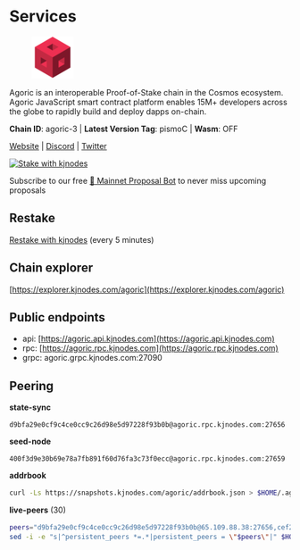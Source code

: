# Services

<figure><img src="https://raw.githubusercontent.com/kj89/cosmos-images/main/logos/agoric.png" alt=""><figcaption></figcaption></figure>

Agoric is an interoperable Proof-of-Stake chain in the Cosmos ecosystem.  Agoric JavaScript smart contract platform enables 15M+ developers across the  globe to rapidly build and deploy dapps on-chain.

**Chain ID**: agoric-3 | **Latest Version Tag**: pismoC | **Wasm**: OFF

[Website](https://agoric.com) | [Discord](https://discord.com/invite/qDW8DRes4s) | [Twitter](https://twitter.com/agoric)

[![Stake with kjnodes](https://i.ibb.co/cr44Q8j/button-stake-with-kjnodes.png)](https://restake.app/agoric/agoricvaloper1ku5sm2twlsywdrp4wz3kfwgyrtqtp0lpr3nvk8)

Subscribe to our free [🤖 Mainnet Proposal Bot](https://t.me/kjnodes_proposal_bot) to never miss upcoming proposals

## Restake

[Restake with kjnodes](https://restake.app/agoric/agoricvaloper1ku5sm2twlsywdrp4wz3kfwgyrtqtp0lpr3nvk8) (every 5 minutes)
## Chain explorer
[https://explorer.kjnodes.com/agoric](https://explorer.kjnodes.com/agoric)

## Public endpoints

* api: [https://agoric.api.kjnodes.com](https://agoric.api.kjnodes.com)
* rpc: [https://agoric.rpc.kjnodes.com](https://agoric.rpc.kjnodes.com)
* grpc: agoric.grpc.kjnodes.com:27090

## Peering

**state-sync**

```text
d9bfa29e0cf9c4ce0cc9c26d98e5d97228f93b0b@agoric.rpc.kjnodes.com:27656
```

**seed-node**

```text
400f3d9e30b69e78a7fb891f60d76fa3c73f0ecc@agoric.rpc.kjnodes.com:27659
```

**addrbook**
```bash
curl -Ls https://snapshots.kjnodes.com/agoric/addrbook.json > $HOME/.agoric/config/addrbook.json
```

**live-peers** (30)
```bash
peers="d9bfa29e0cf9c4ce0cc9c26d98e5d97228f93b0b@65.109.88.38:27656,cef26a8de3aa31f1f4e63898b38667b0816f35d3@14.224.155.176:26656,81024f7597b22dd841613cac76a219d25a4533fe@13.215.217.74:26656,d7e0eedf5756b8c085104fb76c069ba3506f2183@80.64.208.64:26656,37933cb8069e22554e454294d529eddb0fdae145@52.56.185.212:26656,506f9bca6ce2f29a2556427f90693a8ee1b100ff@178.128.238.183:26060,a38a30c1dd31f63be2befd40b82964b215c3c288@165.22.251.28:26656,63bd6649f80362ce513027d99ef32c826fdbd259@45.9.62.136:26656,711f6f36a6ec3924b6d721de6adce604092e59f2@116.202.226.169:26656,f095bb53006ebddcbbf29c8df70dddcba6419e36@142.93.145.13:26656,0837c0dac0bb15e79e64207bb0fa5a9a6fa42ad4@178.62.116.62:26656,0f642db2770d4dd3e0d030b2f14f1365e40f3b38@82.100.58.101:26657,0464c8dded70d01f5ab50a8d6047a6b27ddf2ccd@84.244.95.232:26656,125911b3993930f69c873e3d8e80763d91cefab7@195.14.6.156:26656,2aedd7163a8ee725507e461b13fb90c091ee1c42@128.0.51.32:26656,629c3b0ea094deecb6a31025d01ef6a5ba0beee7@135.181.180.230:26656,9d2bf3feb8a0a95ccce16a94f926d1c5ddad5190@65.108.121.110:12656,d56af8cb0716909f9b804e7dec8c1d34ae4eed16@65.108.142.81:26676,ca4c3b9d0cf78d934a3b972c328db2e4a9a66c42@64.32.40.114:26656,aede0d57cd77051cf1270675fa770c22e8074501@64.32.40.134:26656,9ed68bef54712b46713ac755ab7a6e7ad30694ef@192.99.44.79:14456,cf6854b4615508d264ad4404061b083aa70ce9c8@34.27.188.155:26656,ebc272824924ea1a27ea3183dd0b9ba713494f83@195.3.220.135:27106,9e673680df593d841b0e09c49f87409654d84ae9@95.217.202.49:37656,337690546292f3c37cc603babb216bac0899f828@195.14.6.2:26656,8880e10d956bff921ef928794dcadcc22c7087b4@51.91.218.186:26656,47c35c8137ad2098e0b2a79077fea93a530034d8@185.144.83.130:26656,7dbf60aa5851b7d7ba12673d7dcc71d6013fca8e@34.27.45.204:26656,98d989f486d42ec75203f918495c420ca9665514@34.122.28.103:26656,8346a2f94b41b8f0d43c49e37ca2ffc9855936b7@34.28.102.95:26656"
sed -i -e "s|^persistent_peers *=.*|persistent_peers = \"$peers\"|" $HOME/.agoric/config/config.toml
```
